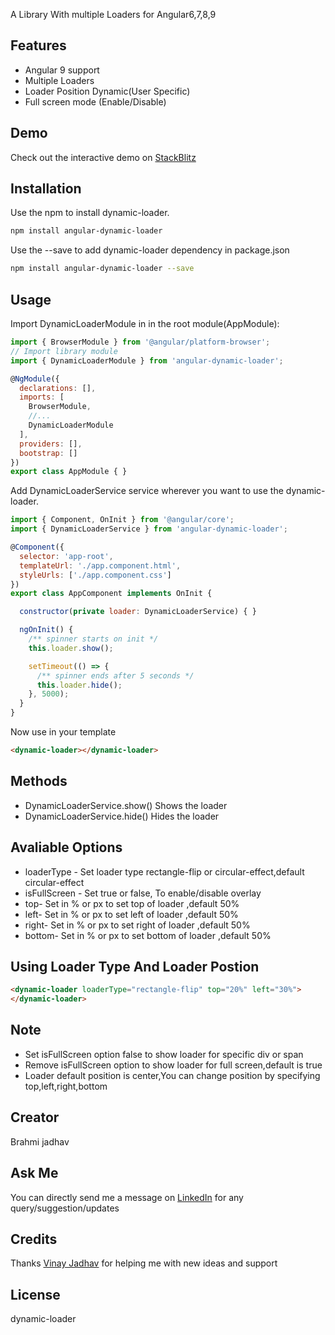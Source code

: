 A Library With multiple Loaders for Angular6,7,8,9
## Features
  - Angular 9 support
  - Multiple Loaders
  - Loader Position Dynamic(User Specific)
  - Full screen mode (Enable/Disable)
## Demo
Check out the interactive demo on [StackBlitz](https://stackblitz.com/edit/angular-dynamic-loader-demo)
## Installation
Use the npm to install dynamic-loader.
```bash
npm install angular-dynamic-loader
```
Use the --save to add dynamic-loader dependency in package.json
```bash
npm install angular-dynamic-loader --save
```
## Usage
Import DynamicLoaderModule in in the root module(AppModule):

``` javascript
import { BrowserModule } from '@angular/platform-browser';
// Import library module
import { DynamicLoaderModule } from 'angular-dynamic-loader';

@NgModule({
  declarations: [],
  imports: [
    BrowserModule,
    //...
    DynamicLoaderModule
  ],
  providers: [],
  bootstrap: []
})
export class AppModule { }
```
Add DynamicLoaderService service wherever you want to use the dynamic-loader.
``` javascript
import { Component, OnInit } from '@angular/core';
import { DynamicLoaderService } from 'angular-dynamic-loader';

@Component({
  selector: 'app-root',
  templateUrl: './app.component.html',
  styleUrls: ['./app.component.css']
})
export class AppComponent implements OnInit {

  constructor(private loader: DynamicLoaderService) { }

  ngOnInit() {
    /** spinner starts on init */
    this.loader.show();

    setTimeout(() => {
      /** spinner ends after 5 seconds */
      this.loader.hide();
    }, 5000);
  }
}
```
Now use in your template
``` html
<dynamic-loader></dynamic-loader>
```
## Methods
- DynamicLoaderService.show() Shows the loader
- DynamicLoaderService.hide() Hides the loader
## Avaliable Options
- loaderType - Set loader type rectangle-flip or circular-effect,default circular-effect
- isFullScreen - Set true or false, To enable/disable overlay
- top- Set in % or px to set top of loader ,default 50%
- left- Set in % or px to set left of loader ,default 50%
- right- Set in % or px to set right of loader ,default 50%
- bottom- Set in % or px to set bottom of loader ,default 50%
## Using Loader Type And Loader Postion
``` html
<dynamic-loader loaderType="rectangle-flip" top="20%" left="30%">
</dynamic-loader>
```
## Note
- Set isFullScreen option false to show loader for specific div or span
- Remove isFullScreen option to show loader for full screen,default is true
- Loader default position is center,You can change position by specifying top,left,right,bottom
## Creator
Brahmi jadhav
## Ask Me
You can directly send me a message on [LinkedIn](https://www.linkedin.com/in/brahmi-jadhav-460252125/) for any query/suggestion/updates
## Credits
Thanks [Vinay Jadhav](https://www.npmjs.com/~vinay.jadhav) for helping me with new ideas and support
## License
dynamic-loader
